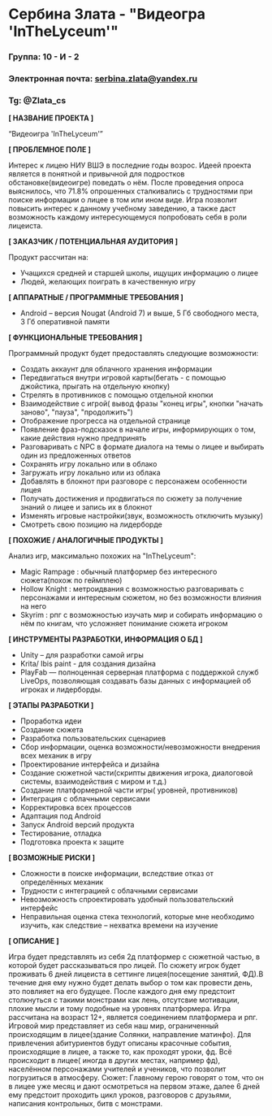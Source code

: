 # Сербина Злата - "Видеогра 'InTheLyceum'"

### Группа: 10 - И - 2
### Электронная почта: serbina.zlata@yandex.ru
### Tg: @Zlata_cs


**[ НАЗВАНИЕ ПРОЕКТА ]**

“Видеоигра 'InTheLyceum'”

**[ ПРОБЛЕМНОЕ ПОЛЕ ]**

Интерес к лицею НИУ ВШЭ в последние годы возрос. Идеей проекта является в понятной и привычной для подростков обстановке(видеоигре) поведать о нём. После проведения опроса выяснилось, что 71.8% опрошенных сталкивались с трудностями при поиске информации о лицее в том или ином виде. Игра позволит повысить интерес к данному учебному заведению, а также даст возможность каждому интересующемуся попробовать себя в роли лицеиста. 

**[ ЗАКАЗЧИК / ПОТЕНЦИАЛЬНАЯ АУДИТОРИЯ ]**

Продукт рассчитан на:

* Учащихся средней и старшей школы, ищущих информацию о лицее
* Людей, желающих поиграть в качественную игру

**[ АППАРАТНЫЕ / ПРОГРАММНЫЕ ТРЕБОВАНИЯ ]** 

* Android – версия Nougat (Android 7) и выше, 5 Гб свободного места, 3 Гб оперативной памяти


**[ ФУНКЦИОНАЛЬНЫЕ ТРЕБОВАНИЯ ]**
  
Программный продукт будет предоставлять следующие возможности:
* Создать аккаунт для облачного хранения информации
* Передвигаться внутри игровой карты(бегать - с помощью джойстика, прыгать на отдельную кнопку)
* Стрелять в противников с помощью отдельной кнопки
* Взаимодействие с игрой( вывод фразы "конец игры", кнопки "начать заново", "пауза", "продолжить")
* Отображение прогресса на отдельной странице
* Появление фраз-подсказок в начале игры, информирующих о том, какие действия нужно предпринять
* Разговаривать с NPC в формате диалога на темы о лицее и выбирать один из предложенных ответов
* Сохранять игру локально или в облако
* Загружать игру локально или из облака
* Добавлять в блокнот при разговоре с персонажем особенности лицея
* Получать достижения и продвигаться по сюжету за получение знаний о лицее и запись их в блокнот
* Изменять игровые настройки(звук, возможность отключить музыку)
* Смотреть свою позицию на лидерборде

**[ ПОХОЖИЕ / АНАЛОГИЧНЫЕ ПРОДУКТЫ ]**

Анализ игр, максимально похожих на "InTheLyceum":

* Magic Rampage : обычный платформер без интересного сюжета(похож по геймплею)
* Hollow Knight : метроидвания с возможностью разговаривать с персонажами и интересным сюжетом, но без возможности влияния на него 
* Skyrim : рпг с возможностью изучать мир и собирать информацию о нём по книгам, что усложняет понимание сюжета игроком

**[ ИНСТРУМЕНТЫ РАЗРАБОТКИ, ИНФОРМАЦИЯ О БД ]**

*	Unity – для разработки самой игры
*	Krita/ Ibis paint - для создания дизайна
*	PlayFab — полноценная серверная платформа с поддержкой служб LiveOps, позволяющая создавать базы данных с информацией об игроках и лидерборды.

**[ ЭТАПЫ РАЗРАБОТКИ ]**

* Проработка идеи
* Создание сюжета 
*	Разработка пользовательских сценариев
*	Сбор информации, оценка возможности/невозможности внедрения всех механик в игру
*	Проектирование интерфейса и дизайна
*	Создание сюжетной части(скрипты движения игрока, диалоговой системы, взаимодействия с миром и т.д.)
*	Создание платформерной части игры( уровней, противников)
*	Интеграция с облачными сервисами
*	Корректировка всех процессов
*	Адаптация под Android
*	Запуск Android версий продукта
*	Тестирование, отладка
*	Подготовка проекта к защите

**[ ВОЗМОЖНЫЕ РИСКИ ]**

*	Сложности в поиске информации, вследствие отказ от определённых механик
*	Трудности с интеграцией с облачными сервисами
*	Невозможность спроектировать удобный пользовательский интерфейс 
*	Неправильная оценка стека технологий, которые мне необходимо изучить, как следствие – нехватка времени на изучение

**[ ОПИСАНИЕ ]**

Игра будет представлять из себя 2д платформер с сюжетной частью, в которой будет рассказываться про лицей. По сюжету игрок будет проживать 6 дней лицеиста в сеттинге лицея(посещение занятий, ФД).В течение дня ему нужно будет делать выбор о том как провести день, это повлияет на его будущее. После каждого дня ему предстоит столкнуться с такими монстрами как лень, отсутсвие мотивации, плохие мысли и тому подобные на уровнях платформера. Игра рассчитана на возраст 12+, является соединением платформера и рпг.
Игровой мир представляет из себя наш мир, ограниченный происходящим в лицее(здание Солянки, направление матинфо). Для привлечения абитуриентов будут описаны красочные события, происходящие в лицее, а также то, как проходят уроки, фд. Всё происходит в лицее( иногда в других местах, например фд), населённом персонажами учителей и учеников, что позволит погрузиться в атмосферу.
Сюжет:
Главному герою говорят о том, что он в лицее уже месяц и дают осмотреться на первом этаже, далее 6 дней ему предстоит проходить цикл уроков, разговоров с друзьями, написания контрольных, битв с монстрами.
